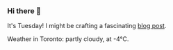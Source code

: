 ### Hi there :wave:

It's Tuesday! I might be crafting a fascinating [blog post](https://benjaminwuethrich.dev).

Weather in Toronto: partly cloudy, at -4°C.

